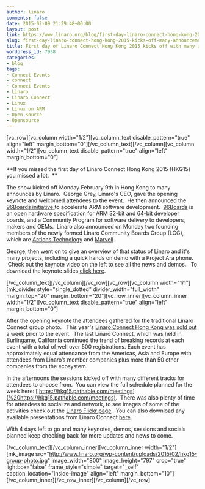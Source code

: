 ```yaml
---
author: linaro
comments: false
date: 2015-02-09 21:29:48+00:00
layout: post
link: https://www.linaro.org/blog/first-day-linaro-connect-hong-kong-2015-kicks-off-many-announcements/
slug: first-day-linaro-connect-hong-kong-2015-kicks-off-many-announcements
title: First day of Linaro Connect Hong Kong 2015 kicks off with many announcements
wordpress_id: 7938
categories:
- blog
tags:
- Connect Events
- connect
- Connect Events
- Linaro
- Linaro Connect
- Linux
- Linux on ARM
- Open Source
- Opensource
---
```


[vc_row][vc_column width="1/2"][vc_column_text disable_pattern="true" align="left" margin_bottom="0"][/vc_column_text][/vc_column][vc_column width="1/2"][vc_column_text disable_pattern="true" align="left" margin_bottom="0"]


**If you missed the first day of Linaro Connect Hong Kong 2015 (HKG15) you missed a lot.  **




The show kicked off Monday February 9th in Hong Kong to many announces by Linaro.  George Grey, Linaro's CEO, gave the opening keynote and welcomed attendees to the event.  He then announced the [96Boards initiative ](http://www.linaro.org/news/linaro-announces-96boards-initiative-accelerate-arm-software-development/)to accelerate ARM software development.  [96Boards](https://www.96boards.org/) is an open hardware specification for ARM 32-bit and 64-bit developer boards, and a Community Program for software delivery to developers, makers and OEMs.  Linaro also announced on Monday two founding members of the newly formed Linaro Community Boards Group (LCG), which are [Actions Technology](http://www.linaro.org/news/linaro-announces-actions-technology-founding-member-linaro-community-boards-group/) and [Marvell](http://www.linaro.org/news/linaro-announces-marvell-founding-member-linaro-community-boards-group/).




George, then went on to give an overview of that status of Linaro and it's many projects, including a quick hands on demo with a Project Ara phone.  Check out the keynote video on the left to see all the news and demos.   To download the keynote slides [click here](http://www.slideshare.net/linaroorg/hkg15-george-grey-keynote).


[/vc_column_text][/vc_column][/vc_row][vc_row][vc_column width="1/1"][mk_divider style="single_dotted" divider_width="full_width" margin_top="20" margin_bottom="20"][vc_row_inner][vc_column_inner width="1/2"][vc_column_text disable_pattern="true" align="left" margin_bottom="0"]


After the opening keynote the attendees gathered for the traditional Linaro Connect group photo.   This year's [Linaro Connect Hong Kong was sold out ](http://www.linaro.org/blog/linaro-connect-hong-kong-2015-sold/)a week prior to the event.  The last Linaro Connect, which was held in Burlingame, California continued the trend of breaking records at each event with a total of well over 500 registrations. Each event has approximately equal attendance from the Americas, Asia and Europe with attendees from Linaro’s member companies plus more than 50 other companies from the ecosystem.




In the afternoons the sessions kicked off with many different tracks for attendees to choose from.  You can view the full schedule planned for the week here: [ https://hkg15.pathable.com/meetings](%20https://hkg15.pathable.com/meetings).  There was also plenty of time for attendees to socialize and network, to see images of some of the activities check out the [Linaro Flickr page](https://www.flickr.com/photos/linaroorg/with/16477272811/).  You can also download any available presentations from Linaro Connect [here](http://www.slideshare.net/linaroorg).




With 4 days left to go and many keynotes, demos, sessions and socials planned keep checking back for more updates and news to come.


[/vc_column_text][/vc_column_inner][vc_column_inner width="1/2"][mk_image src="http://www.linaro.org/wp-content/uploads/2015/02/hkg15-group-photo.jpg" image_width="800" image_height="797" crop="true" lightbox="false" frame_style="simple" target="_self" caption_location="inside-image" align="left" margin_bottom="10"][/vc_column_inner][/vc_row_inner][/vc_column][/vc_row]
